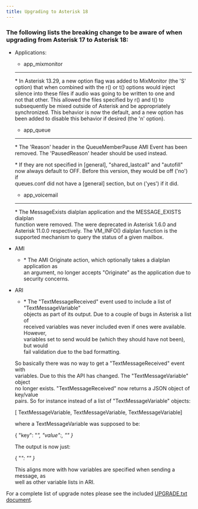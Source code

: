 ```yaml
---
title: Upgrading to Asterisk 18
---
```


### The following lists the breaking change to be aware of when upgrading from Asterisk 17 to Asterisk 18:

* Applications:
	+ app\_mixmonitor  
	------------------  
	 \* In Asterisk 13.29, a new option flag was added to MixMonitor (the 'S'  
	 option) that when combined with the r() or t() options would inject  
	 silence into these files if audio was going to be written to one and  
	 not that other. This allowed the files specified by r() and t() to  
	 subsequently be mixed outside of Asterisk and be appropriately  
	 synchronized. This behavior is now the default, and a new option has  
	 been added to disable this behavior if desired (the 'n' option).
	+ app\_queue  
	------------------  
	 \* The 'Reason' header in the QueueMemberPause AMI Event has been  
	 removed. The 'PausedReason' header should be used instead.

	\* If they are not specified in [general], "shared\_lastcall" and "autofill"  
	 now always default to OFF. Before this version, they would be off ('no') if  
	 queues.conf did not have a [general] section, but on ('yes') if it did.
	+ app\_voicemail  
	------------------  
	 \* The MessageExists dialplan application and the MESSAGE\_EXISTS dialplan  
	 function were removed. The were deprecated in Asterisk 1.6.0 and  
	 Asterisk 11.0.0 respectively. The VM\_INFO() dialplan function is the  
	 supported mechanism to query the status of a given mailbox.
* AMI
	+ \* The AMI Originate action, which optionally takes a dialplan application as  
	 an argument, no longer accepts "Originate" as the application due to  
	 security concerns.
* ARI
	+ \* The "TextMessageReceived" event used to include a list of "TextMessageVariable"  
	 objects as part of its output. Due to a couple of bugs in Asterisk a list of  
	 received variables was never included even if ones were available. However,  
	 variables set to send would be (which they should have not been), but would  
	 fail validation due to the bad formatting.

	So basically there was no way to get a "TextMessageReceived" event with  
	 variables. Due to this the API has changed. The "TextMessageVariable" object  
	 no longer exists. "TextMessageReceived" now returns a JSON object of key/value  
	 pairs. So for instance instead of a list of "TextMessageVariable" objects:

	[ TextMessageVariable, TextMessageVariable, TextMessageVariable]

	where a TextMessageVariable was supposed to be:

	{ "key": "<var name>", "value":, "<var value>" }

	The output is now just:

	{ "<var name>": "<var value>" }

	This aligns more with how variables are specified when sending a message, as  
	 well as other variable lists in ARI.

For a complete list of upgrade notes please see the included [UPGRADE.txt document](https://raw.githubusercontent.com/asterisk/asterisk/18/UPGRADE.txt).
